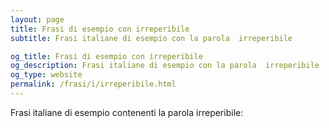 ```yaml
---
layout: page
title: Frasi di esempio con irreperibile 
subtitle: Frasi italiane di esempio con la parola  irreperibile

og_title: Frasi di esempio con irreperibile 
og_description: Frasi italiane di esempio con la parola  irreperibile
og_type: website
permalink: /frasi/i/irreperibile.html
---
```


Frasi italiane di esempio contenenti la parola irreperibile:


